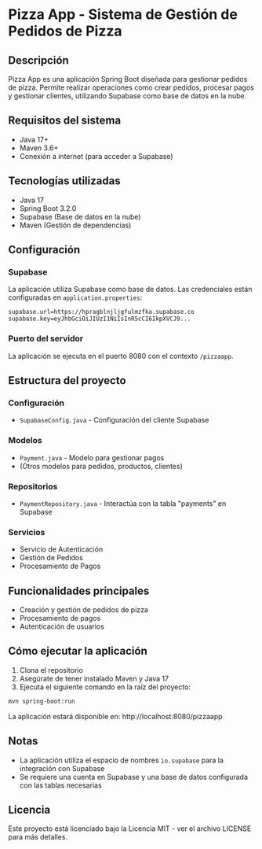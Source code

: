 # Pizza App - Sistema de Gestión de Pedidos de Pizza

## Descripción
Pizza App es una aplicación Spring Boot diseñada para gestionar pedidos de pizza. Permite realizar operaciones como crear pedidos, procesar pagos y gestionar clientes, utilizando Supabase como base de datos en la nube.

## Requisitos del sistema
- Java 17+
- Maven 3.6+
- Conexión a internet (para acceder a Supabase)

## Tecnologías utilizadas
- Java 17
- Spring Boot 3.2.0
- Supabase (Base de datos en la nube)
- Maven (Gestión de dependencias)

## Configuración

### Supabase
La aplicación utiliza Supabase como base de datos. Las credenciales están configuradas en `application.properties`:

```properties
supabase.url=https://hpragblnjljgfulmzfka.supabase.co
supabase.key=eyJhbGciOiJIUzI1NiIsInR5cCI6IkpXVCJ9...
```

### Puerto del servidor
La aplicación se ejecuta en el puerto 8080 con el contexto `/pizzaapp`.

## Estructura del proyecto

### Configuración
- `SupabaseConfig.java` - Configuración del cliente Supabase

### Modelos
- `Payment.java` - Modelo para gestionar pagos
- (Otros modelos para pedidos, productos, clientes)

### Repositorios
- `PaymentRepository.java` - Interactúa con la tabla "payments" en Supabase

### Servicios
- Servicio de Autenticación
- Gestión de Pedidos
- Procesamiento de Pagos

## Funcionalidades principales
- Creación y gestión de pedidos de pizza
- Procesamiento de pagos
- Autenticación de usuarios

## Cómo ejecutar la aplicación

1. Clona el repositorio
2. Asegúrate de tener instalado Maven y Java 17
3. Ejecuta el siguiente comando en la raíz del proyecto:

```bash
mvn spring-boot:run
```

La aplicación estará disponible en: http://localhost:8080/pizzaapp

## Notas
- La aplicación utiliza el espacio de nombres `io.supabase` para la integración con Supabase
- Se requiere una cuenta en Supabase y una base de datos configurada con las tablas necesarias

## Licencia
Este proyecto está licenciado bajo la Licencia MIT - ver el archivo LICENSE para más detalles.
